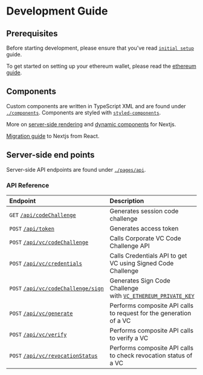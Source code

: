 # Development Guide

## Prerequisites

Before starting development, please ensure that you've read [`initial setup`](/README.md#initial-setup) guide.

To get started on setting up your ethereum wallet, please read the [ethereum guide](ethereum.md).

## Components

Custom components are written in TypeScript XML and are found under [`./components`](../components/). Components are styled with [`styled-components`](https://www.npmjs.com/package/styled-components).

More on [server-side rendering](https://nextjs.org/docs/advanced-features/react-18/server-components) and [dynamic components](https://nextjs.org/docs/advanced-features/dynamic-import) for Nextjs.

[Migration guide](https://nextjs.org/docs/migrating/incremental-adoption) to Nextjs from React.

## Server-side end points

Server-side API endpoints are found under [`./pages/api`](/pages/api/).

### API Reference

| Endpoint                                                                        | Description                                                                              |
| :------------------------------------------------------------------------------ | :--------------------------------------------------------------------------------------- |
| `GET` [`/api/codeChallenge`](/pages/api/codeChallenge.ts)                       | Generates session code challenge                                                         |
| `POST` [`/api/token`](/pages/api/token.ts)                                      | Generates access token                                                                   |
| `POST` [`/api/vc/codeChallenge`](/pages/api/vc/codeChallenge/index.ts)          | Calls Corporate VC Code Challenge API                                                    |
| `POST` [`/api/vc/credentials`](/pages/api/vc/credentials.ts)                    | Calls Credentials API to get VC using Signed Code Challenge                              |
| `POST`&nbsp;[`/api/vc/codeChallenge/sign`](/pages/api/vc/codeChallenge/sign.ts) | Generates Sign Code Challenge with&nbsp;[`VC_ETHEREUM_PRIVATE_KEY`](/.env.local.example) |
| `POST` [`/api/vc/generate`](/pages/api/vc/generate.ts)                          | Performs composite API calls to request for the generation of a VC                       |
| `POST` [`/api/vc/verify`](/pages/api/vc/verify.ts)                              | Performs composite API calls to verify a VC                                              |
| `POST` [`/api/vc/revocationStatus`](/pages/api/vc/revocationStatus.ts)          | Performs composite API calls to check revocation status of a VC                          |
